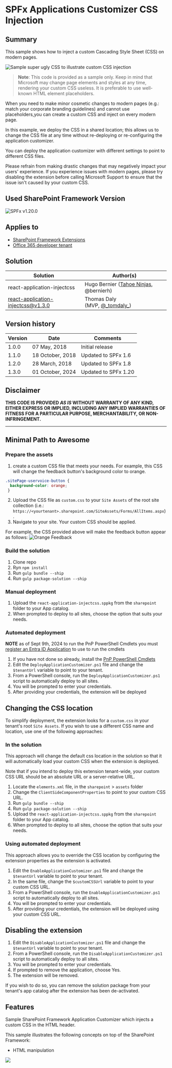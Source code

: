 # SPFx Applications Customizer CSS Injection

## Summary

This sample shows how to inject a custom Cascading Style Sheet (CSS) on modern pages.

![Sample super ugly CSS to illustrate custom CSS injection](./assets/sampleresults.png)

> **Note**: This code is provided as a sample only. Keep in mind that Microsoft may change page elements and styles at any time, rendering your custom CSS useless. It is preferable to use well-known HTML element placeholders.

When you need to make minor cosmetic changes to modern pages (e.g.:  match your corporate branding guidelines) and cannot use placeholders,you can create a custom CSS and inject on every modern page.

In this example, we deploy the CSS in a shared location; this allows us to change the CSS file at any time without re-deploying or re-configuring the application customizer.

You can deploy the application customizer with different settings to point to different CSS files.

Please refrain from making drastic changes that may negatively impact your users' experience. If you experience issues with modern pages, please try disabling the extension before calling Microsoft Support to ensure that the issue isn't caused by your custom CSS.

## Used SharePoint Framework Version

![SPFx v1.20.0](https://img.shields.io/badge/SPFx-1.8-green.svg)

## Applies to

* [SharePoint Framework Extensions](https://dev.office.com/sharepoint/docs/spfx/extensions/overview-extensions)
* [Office 365 developer tenant](http://dev.office.com/sharepoint/docs/spfx/set-up-your-developer-tenant)

## Solution

| Solution                           | Author(s)                                                          |
| ---------------------------------- | ------------------------------------------------------------------ |
| react-application-injectcss        | Hugo Bernier ([Tahoe Ninjas](http://tahoeninjas.blog), @bernierh)     |
| react-application-injectcss@v1.3.0 | Thomas Daly (MVP, [@\_tomdaly\_](https://www.twitter.com/_tomdaly_)) |

## Version history

| Version | Date             | Comments             |
| ------- | ---------------- | -------------------- |
| 1.0.0   | 07 May, 2018     | Initial release      |
| 1.1.0   | 18 October, 2018 | Updated to SPFx 1.6  |
| 1.2.0   | 28 March, 2018   | Updated to SPFx 1.8  |
| 1.3.0   | 01 October, 2024 | Updated to SPFx 1.20 |

## Disclaimer

**THIS CODE IS PROVIDED *AS IS* WITHOUT WARRANTY OF ANY KIND, EITHER EXPRESS OR IMPLIED, INCLUDING ANY IMPLIED WARRANTIES OF FITNESS FOR A PARTICULAR PURPOSE, MERCHANTABILITY, OR NON-INFRINGEMENT.**

---

## Minimal Path to Awesome

### Prepare the assets

1. create a custom CSS file that meets your needs. For example, this CSS will change the feedback button's background color to orange.

```CSS
.sitePage-uservoice-button {
  background-color: orange;
 }
```

2. Upload the CSS file as `custom.css` to your `Site Assets` of the root site collection (i.e.: `https://<yourtenant>.sharepoint.com/SiteAssets/Forms/AllItems.aspx`).
3. Navigate to your site. Your custom CSS should be applied.

For example, the CSS provided above will make the feedback button appear as follows:
![Orange Feedback](./assets/orangeisthenewfeedback.png)

### Build the solution

1. Clone repo
2. Ryn `npm install`
3. Run `gulp bundle --ship`
4. Run `gulp package-solution --ship`

### Manual deployment

1. Upload the `react-application-injectcss.sppkg` from the `sharepoint` folder to your App catalog.
2. When prompted to deploy to all sites, choose the option that suits your needs.

### Automated deployment

**NOTE** as of Sept 9th, 2024 to run the PnP PowerShell Cmdlets you must [register an Entra ID Application](https://pnp.github.io/powershell/articles/registerapplication.html) to use to run the cmdlets

1. If you have not done so already, install the [PnP PowerShell Cmdlets](https://aka.ms/sppnp-powershell)
2. Edit the `DeployApplicationCustomizer.ps1` file and change the `$tenantUrl` variable to point to your tenant.
3. From a PowerShell console, run the `DeployApplicationCustomizer.ps1` script to automatically deploy to all sites.
4. You will be prompted to enter your credentials.
5. After providing your credentials, the extension will be deployed

## Changing the CSS location

To simplify deployment, the extension looks for a `custom.css` in your tenant's root `Site Assets`. If you wish to use a different CSS name and location, use one of the following approaches:

### In the solution

This approach will change the default css location in the solution so that it will automatically load your custom CSS when the extension is deployed.

Note that if you intend to deploy this extension tenant-wide, your custom CSS URL should be an absolute URL or a server-relative URL.

1. Locate the `elements.xml` file, in the `sharepoint` > `assets` folder
2. Change the `ClientSideComponentProperties` to point to your custom CSS URL.
3. Run `gulp bundle --ship`
4. Run `gulp package-solution --ship`
5. Upload the `react-application-injectcss.sppkg` from the `sharepoint` folder to your App catalog.
6. When prompted to deploy to all sites, choose the option that suits your needs.

### Using automated deployment

This approach allows you to override the CSS location by configuring the extension properties as the extension is activated.

1. Edit the `EnableApplicationCustomizer.ps1` file and change the `$tenantUrl` variable to point to your tenant.
2. In the same file, change the `$customCSSUrl` variable to point to your custom CSS URL.
3. From a PowerShell console, run the `EnableApplicationCustomizer.ps1` script to automatically deploy to all sites.
4. You will be prompted to enter your credentials.
5. After providing your credentials, the extension will be deployed using your custom CSS URL.

## Disabling the extension

1. Edit the `DisableApplicationCustomizer.ps1` file and change the `$tenantUrl` variable to point to your tenant.
2. From a PowerShell console, run the `DisableApplicationCustomizer.ps1` script to automatically deploy to all sites.
3. You will be prompted to enter your credentials.
4. If prompted to remove the application, choose Yes.
5. The extension will be removed.

If you wish to do so, you can remove the solution package from your tenant's app catalog after the extension has been de-activated.

## Features

Sample SharePoint Framework Application Customizer which injects a custom CSS in the HTML header.

This sample illustrates the following concepts on top of the SharePoint Framework:

* HTML manipulation

<img src="https://m365-visitor-stats.azurewebsites.net/sp-dev-fx-extensions/samples/react-application-injectcss" />
